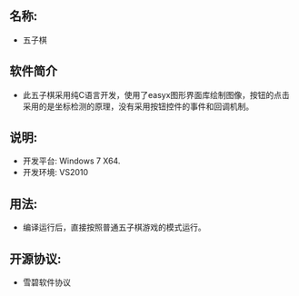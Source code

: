
## 名称:
- 五子棋

## 软件简介
- 此五子棋采用纯C语言开发，使用了easyx图形界面库绘制图像，按钮的点击采用的是坐标检测的原理，没有采用按钮控件的事件和回调机制。

## 说明:
- 开发平台: Windows 7 X64.
- 开发环境: VS2010

## 用法:
- 编译运行后，直接按照普通五子棋游戏的模式运行。

## 开源协议:
- 雪碧软件协议

